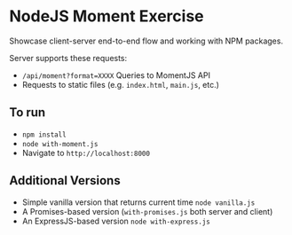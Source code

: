 # NodeJS Moment Exercise

Showcase client-server end-to-end flow and working with NPM packages.

Server supports these requests:
- `/api/moment?format=XXXX` Queries to MomentJS API
- Requests to static files (e.g. `index.html`, `main.js`, etc.)

## To run
- `npm install`
- `node with-moment.js`
- Navigate to `http://localhost:8000`

## Additional Versions
- Simple vanilla version that returns current time `node vanilla.js`
- A Promises-based version (`with-promises.js` both server and client)
- An ExpressJS-based version `node with-express.js`